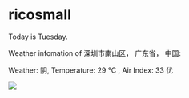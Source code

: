 # ricosmall

Today is Tuesday.

Weather infomation of 深圳市南山区， 广东省， 中国: 

Weather: 阴, Temperature: 29 ℃ , Air Index: 33 优

<img src="https://github-readme-stats.vercel.app/api?username=ricosmall&show_icons=true" />
